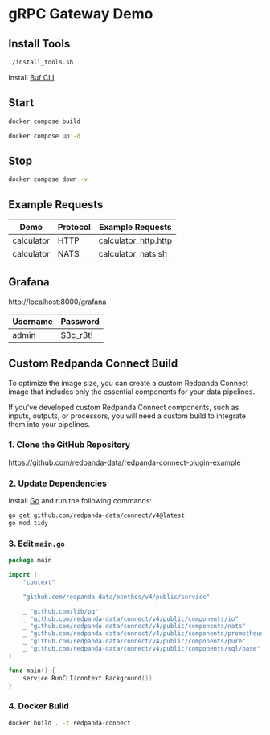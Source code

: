 # gRPC Gateway Demo

## Install Tools

```bash
./install_tools.sh
```

Install [Buf CLI](https://buf.build/docs/installation/)

## Start

```bash
docker compose build
```

```bash
docker compose up -d
```

## Stop

```bash
docker compose down -v
```

## Example Requests

| Demo       | Protocol | Example Requests     |
| ---------- | -------- | -------------------- |
| calculator | HTTP     | calculator_http.http |
| calculator | NATS     | calculator_nats.sh   |

## Grafana

http://localhost:8000/grafana

| Username | Password |
| -------- | -------- |
| admin    | S3c_r3t! |

## Custom Redpanda Connect Build

To optimize the image size, you can create a custom Redpanda Connect image that includes only the essential components for your data pipelines.

If you've developed custom Redpanda Connect components, such as inputs, outputs, or processors, you will need a custom build to integrate them into your pipelines.

### 1. Clone the GitHub Repository

https://github.com/redpanda-data/redpanda-connect-plugin-example

### 2. Update Dependencies

Install [Go](https://go.dev/) and run the following commands:

```bash
go get github.com/redpanda-data/connect/v4@latest
go mod tidy
```

### 3. Edit `main.go`

```go
package main

import (
	"context"

	"github.com/redpanda-data/benthos/v4/public/service"

	_ "github.com/lib/pq"
	_ "github.com/redpanda-data/connect/v4/public/components/io"
	_ "github.com/redpanda-data/connect/v4/public/components/nats"
	_ "github.com/redpanda-data/connect/v4/public/components/prometheus"
	_ "github.com/redpanda-data/connect/v4/public/components/pure"
	_ "github.com/redpanda-data/connect/v4/public/components/sql/base"
)

func main() {
	service.RunCLI(context.Background())
}
```

### 4. Docker Build

```bash
docker build . -t redpanda-connect
```
